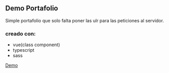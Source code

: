 ## Demo Portafolio

Simple portafolio que solo falta poner las ulr para las peticiones al servidor.

### creado con:

- vue(class component)
- typescript
- sass

[Demo](https://jvargas.herokuapp.com/portafolio-demo)
